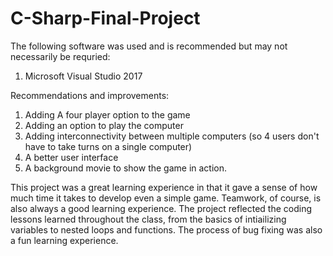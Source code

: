 # C-Sharp-Final-Project
The following software was used and is recommended but may not necessarily be requried:
1. Microsoft Visual Studio 2017

Recommendations and improvements:
1. Adding A four player option to the game
2. Adding an option to play the computer
3. Adding interconnectivity between multiple computers (so 4 users don't have to take turns on a single computer)
4. A better user interface
5. A background movie to show the game in action.

This project was a great learning experience in that it gave a sense of how much time it takes to develop even a simple game. Teamwork, of course, is also always a good learning experience. The project reflected the coding lessons learned throughout the class, from the basics of intiailizing variables to nested loops and functions. The process of bug fixing was also a fun learning experience.
